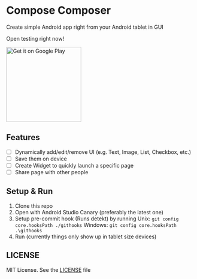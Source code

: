 # Compose Composer

Create simple Android app right from your Android tablet in GUI

Open testing right now!

<a href='https://play.google.com/store/apps/details?id=com.louis993546.composecomposer&pcampaignid=pcampaignidMKT-Other-global-all-co-prtnr-py-PartBadge-Mar2515-1'><img alt='Get it on Google Play' src='https://play.google.com/intl/en_us/badges/static/images/badges/en_badge_web_generic.png' width="200"/></a>

## Features

- [ ] Dynamically add/edit/remove UI (e.g. Text, Image, List, Checkbox, etc.)
- [ ] Save them on device
- [ ] Create Widget to quickly launch a specific page
- [ ] Share page with other people

## Setup & Run

1. Clone this repo
1. Open with Android Studio Canary (preferably the latest one)
1. Setup pre-commit hook (Runs detekt) by running 
   Unix: `git config core.hooksPath ./githooks`
   Windows: `git config core.hooksPath .\githooks`
1. Run (currently things only show up in tablet size devices)

## LICENSE

MIT License. See the [LICENSE](LICENSE) file
